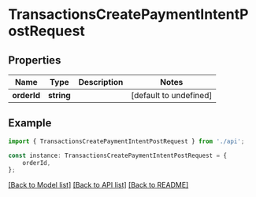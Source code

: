 # TransactionsCreatePaymentIntentPostRequest


## Properties

Name | Type | Description | Notes
------------ | ------------- | ------------- | -------------
**orderId** | **string** |  | [default to undefined]

## Example

```typescript
import { TransactionsCreatePaymentIntentPostRequest } from './api';

const instance: TransactionsCreatePaymentIntentPostRequest = {
    orderId,
};
```

[[Back to Model list]](../README.md#documentation-for-models) [[Back to API list]](../README.md#documentation-for-api-endpoints) [[Back to README]](../README.md)
